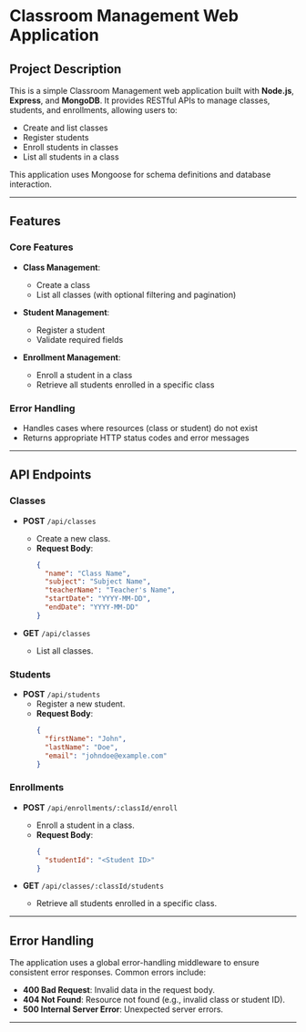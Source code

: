 # Classroom Management Web Application

## Project Description
This is a simple Classroom Management web application built with **Node.js**, **Express**, and **MongoDB**. It provides RESTful APIs to manage classes, students, and enrollments, allowing users to:

- Create and list classes
- Register students
- Enroll students in classes
- List all students in a class

This application uses Mongoose for schema definitions and database interaction.

---

## Features

### Core Features
- **Class Management**:
  - Create a class
  - List all classes (with optional filtering and pagination)

- **Student Management**:
  - Register a student
  - Validate required fields

- **Enrollment Management**:
  - Enroll a student in a class
  - Retrieve all students enrolled in a specific class

### Error Handling
- Handles cases where resources (class or student) do not exist
- Returns appropriate HTTP status codes and error messages

---

## API Endpoints

### Classes
- **POST** `/api/classes`
  - Create a new class.
  - **Request Body**:
    ```json
    {
      "name": "Class Name",
      "subject": "Subject Name",
      "teacherName": "Teacher's Name",
      "startDate": "YYYY-MM-DD",
      "endDate": "YYYY-MM-DD"
    }
    ```

- **GET** `/api/classes`
  - List all classes.

### Students
- **POST** `/api/students`
  - Register a new student.
  - **Request Body**:
    ```json
    {
      "firstName": "John",
      "lastName": "Doe",
      "email": "johndoe@example.com"
    }
    ```

### Enrollments
- **POST** `/api/enrollments/:classId/enroll`
  - Enroll a student in a class.
  - **Request Body**:
    ```json
    {
      "studentId": "<Student ID>"
    }
    ```

- **GET** `/api/classes/:classId/students`
  - Retrieve all students enrolled in a specific class.

---


## Error Handling
The application uses a global error-handling middleware to ensure consistent error responses. Common errors include:
- **400 Bad Request**: Invalid data in the request body.
- **404 Not Found**: Resource not found (e.g., invalid class or student ID).
- **500 Internal Server Error**: Unexpected server errors.

---


